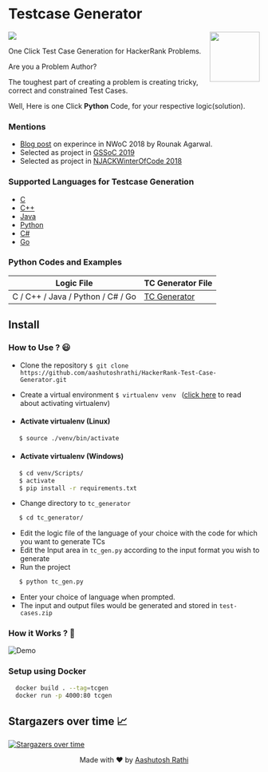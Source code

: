 # Testcase Generator

[<img src="https://image.flaticon.com/icons/svg/180/180867.svg" align="right" width="100">](#)

[![](https://img.shields.io/travis/aashutoshrathi/Testcase-Generator?style=for-the-badge)](https://travis-ci.org/aashutoshrathi/Testcase-Generator)

One Click Test Case Generation for HackerRank Problems.

Are you a Problem Author?

The toughest part of creating a problem is creating tricky, correct and constrained Test Cases.

Well, Here is one Click **Python** Code, for your respective logic(solution).

### Mentions

- [Blog post](https://medium.com/@agarwalrounak/my-nwoc-njack-winter-of-code-2018-experience-badf30b9c02d) on experince in NWoC 2018 by Rounak Agarwal.
- Selected as project in [GSSoC 2019](https://www.gssoc.tech/projects.html)
- Selected as project in [NJACKWinterOfCode 2018]([https://github.com/NJACKWinterOfCode/HackerRank-Test-Case-Generator](https://njackwinterofcode.github.io/))

### Supported Languages for Testcase Generation

- [C](/tc_generator/logic.c)
- [C++](/tc_generator/logic.cpp)
- [Java](/tc_generator/logic.java)
- [Python](/tc_generator/logic.py)
- [C#](/tc_generator/logic.cs)
- [Go](/tc_generator/logic.go)

### Python Codes and Examples

Logic File | TC Generator File |
------------------ | ------------- |
C / C++ / Java / Python / C# / Go | [TC Generator](/tc_generator/tc_gen.py) |

## Install

### How to Use ? 😃

* Clone the repository `$ git clone https://github.com/aashutoshrathi/HackerRank-Test-Case-Generator.git `

* Create a virtual environment `$ virtualenv venv ` ([click here](https://stackoverflow.com/questions/14604699/how-to-activate-virtualenv) to read about activating virtualenv)

* #### Activate virtualenv (Linux)
```sh
   $ source ./venv/bin/activate
```
* #### Activate virtualenv (Windows)
```sh
   $ cd venv/Scripts/
   $ activate
   $ pip install -r requirements.txt
```   
* Change directory to ```tc_generator ```
```sh
   $ cd tc_generator/
```
* Edit the logic file of the language of your choice with the code for which you want to generate TCs
* Edit the Input area in ```tc_gen.py``` according to the input format you wish to generate
* Run the project
```sh
   $ python tc_gen.py
```
* Enter your choice of language when prompted.
* The input and output files would be generated and stored in ```test-cases.zip```

### How it Works ? 🤔

![Demo](demo2.gif)

### Setup using Docker

```sh
  docker build . --tag=tcgen
  docker run -p 4000:80 tcgen
```

## Stargazers over time 📈

[![Stargazers over time](https://starcharts.herokuapp.com/aashutoshrathi/Testcase-Generator.svg)](https://starcharts.herokuapp.com/aashutoshrathi/Testcase-Generator)


<p align="center"> Made with ❤ by <a href="https://github.com/aashutoshrathi">Aashutosh Rathi</a></p>
